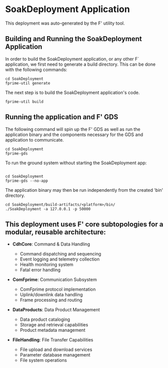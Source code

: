 # SoakDeployment Application

This deployment was auto-generated by the F' utility tool.

## Building and Running the SoakDeployment Application

In order to build the SoakDeployment application, or any other F´ application, we first need to generate a build directory. This can be done with the following commands:

```
cd SoakDeployment
fprime-util generate
```

The next step is to build the SoakDeployment application's code.
```
fprime-util build
```

## Running the application and F' GDS

The following command will spin up the F' GDS as well as run the application binary and the components necessary for the GDS and application to communicate.

```
cd SoakDeployment
fprime-gds
```

To run the ground system without starting the SoakDeployment app:
```

cd SoakDeployment
fprime-gds --no-app
```

The application binary may then be run independently from the created 'bin' directory.

```
cd SoakDeployment/build-artifacts/<platform>/bin/
./SoakDeployment -a 127.0.0.1 -p 50000
```

## This deployment uses F' **core subtopologies** for a modular, reusable architecture:

- **CdhCore**: Command & Data Handling
  - Command dispatching and sequencing
  - Event logging and telemetry collection  
  - Health monitoring system
  - Fatal error handling

- **ComFprime**: Communication Subsystem
  - ComFprime protocol implementation
  - Uplink/downlink data handling
  - Frame processing and routing

- **DataProducts**: Data Product Management
  - Data product cataloging
  - Storage and retrieval capabilities
  - Product metadata management

- **FileHandling**: File Transfer Capabilities
  - File upload and download services
  - Parameter database management
  - File system operations

